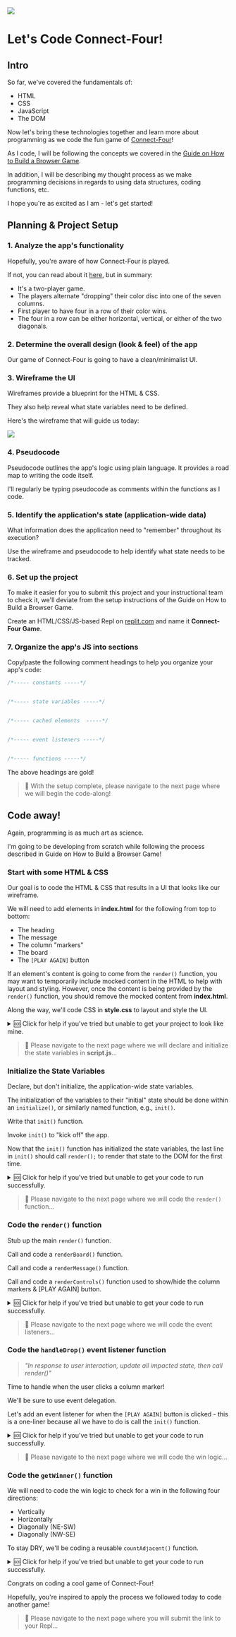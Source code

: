 <img src="https://i.imgur.com/B3jbImk.jpg">

# Let's Code Connect-Four!

## Intro

So far, we've covered the fundamentals of:

- HTML
- CSS
- JavaScript
- The DOM

Now let's bring these technologies together and learn more about programming as we code the fun game of [Connect-Four](https://en.wikipedia.org/wiki/Connect_Four)!

As I code, I will be following the concepts we covered in the [Guide on How to Build a Browser Game](https://gist.github.com/jim-clark/6f1919291f6007b2c0b2c93d925d6bac).

In addition, I will be describing my thought process as we make programming decisions in regards to using data structures, coding functions, etc.

I hope you're as excited as I am - let's get started!

## Planning & Project Setup

### 1. Analyze the app's functionality

Hopefully, you're aware of how Connect-Four is played.

If not, you can read about it [here](https://en.wikipedia.org/wiki/Connect_Four), but in summary:

- It's a two-player game.
- The players alternate "dropping" their color disc into one of the seven columns.
- First player to have four in a row of their color wins.
- The four in a row can be either horizontal, vertical, or either of the two diagonals.

### 2. Determine the overall design (look & feel) of the app
	
Our game of Connect-Four is going to have a clean/minimalist UI.

### 3. Wireframe the UI
 
Wireframes provide a blueprint for the HTML & CSS.

They also help reveal what state variables need to be defined.

Here's the wireframe that will guide us today:

<img src="https://i.imgur.com/suIQoiw.png">

### 4. Pseudocode

Pseudocode outlines the app's logic using plain language. It provides a road map to writing the code itself.
   
I'll regularly be typing pseudocode as comments within the functions as I code.

### 5. Identify the application's state (application-wide data)
	
What information does the application need to "remember" throughout its execution?

Use the wireframe and pseudocode to help identify what state needs to be tracked.

### 6. Set up the project

To make it easier for you to submit this project and your instructional team to check it, we'll deviate from the setup instructions of the Guide on How to Build a Browser Game.

Create an HTML/CSS/JS-based Repl on [replit.com](https://replit.com/~) and name it **Connect-Four Game**.

### 7. **Organize the app's JS into sections**

Copy/paste the following comment headings to help you organize your app's code:

```js
/*----- constants -----*/


/*----- state variables -----*/


/*----- cached elements  -----*/


/*----- event listeners -----*/


/*----- functions -----*/

```

The above headings are gold!

> 🚀 With the setup complete, please navigate to the next page where we will begin the code-along!

## Code away!

Again, programming is as much art as science.

I'm going to be developing from scratch while following the process described in Guide on How to Build a Browser Game!

### Start with some HTML & CSS

Our goal is to code the HTML & CSS that results in a UI that looks like our wireframe.

We will need to add elements in **index.html** for the following from top to bottom:

- The heading
- The message
- The column "markers"
- The board
- The `[PLAY AGAIN]` button

If an element's content is going to come from the `render()` function, you may want to temporarily include mocked content in the HTML to help with layout and styling. However, once the content is being provided by the `render()` function, you should remove the mocked content from **index.html**.

Along the way, we'll code CSS in **style.css** to layout and style the UI.
	
<details>
<summary>
 🆘 Click for help if you've tried but unable to get your project to look like mine.
</summary>

```html
<!-- index.html -->

<!DOCTYPE html>
<html>

<head>
  <meta charset="utf-8">
  <meta name="viewport" content="width=device-width">
  <title>replit</title>
  <link rel="preconnect" href="https://fonts.googleapis.com">
  <link rel="preconnect" href="https://fonts.gstatic.com" crossorigin>
  <link href="https://fonts.googleapis.com/css2?family=Open+Sans:wght@300&display=swap" rel="stylesheet">
  <link href="style.css" rel="stylesheet" type="text/css" />
  <script defer src="script.js"></script>
</head>

<body>
  <header>CONNECT FOUR</header>
  <h1>PURPLE's Turn</h1>
  <section id="markers">
    <div></div>
    <div></div>
    <div></div>
    <div></div>
    <div></div>
    <div></div>
    <div></div>
  </section>
  <section id="board">
    <div id="c0r5"></div>
    <div id="c1r5"></div>
    <div id="c2r5"></div>
    <div id="c3r5"></div>
    <div id="c4r5"></div>
    <div id="c5r5"></div>
    <div id="c6r5"></div>

    <div id="c0r4"></div>
    <div id="c1r4"></div>
    <div id="c2r4"></div>
    <div id="c3r4"></div>
    <div id="c4r4"></div>
    <div id="c5r4"></div>
    <div id="c6r4"></div>

    <div id="c0r3"></div>
    <div id="c1r3"></div>
    <div id="c2r3"></div>
    <div id="c3r3"></div>
    <div id="c4r3"></div>
    <div id="c5r3"></div>
    <div id="c6r3"></div>

    <div id="c0r2"></div>
    <div id="c1r2"></div>
    <div id="c2r2"></div>
    <div id="c3r2"></div>
    <div id="c4r2"></div>
    <div id="c5r2"></div>
    <div id="c6r2"></div>

    <div id="c0r1"></div>
    <div id="c1r1"></div>
    <div id="c2r1"></div>
    <div id="c3r1"></div>
    <div id="c4r1"></div>
    <div id="c5r1"></div>
    <div id="c6r1"></div>

    <div id="c0r0"></div>
    <div id="c1r0"></div>
    <div id="c2r0"></div>
    <div id="c3r0"></div>
    <div id="c4r0"></div>
    <div id="c5r0"></div>
    <div id="c6r0"></div>
  </section>
  <button>PLAY AGAIN</button>
</body>

</html>
```

```css
/* style.css */

* {
  box-sizing: border-box;
}

body {
  /* viewport units: vh (viewport height), vw, vmin (smallest between vh & vw) */
  height: 100vh;
  margin: 0;
  font-family: 'Open Sans', sans-serif;
  display: flex;
  flex-direction: column;
  justify-content: center;
  align-items: center;
}

header {
  font-size: 4vmin;
  color: darkgrey;
  letter-spacing: 1vmin;
}

h1 {
  color: grey;
  font-size: 3vmin;
}

#markers {
  display: grid;
  grid-template-columns: repeat(7, 10vmin);
  gap: 1vmin;
  margin-top: 1.5vmin;
}

#markers > div {
  height: 10vmin;
  border-width: 5vmin;
  border-style: solid;
  border-color: lightgrey transparent transparent;
  transform: scale(0.7);
}

#markers > div:hover {
  transform: scale(0.9);
  transition: transform 150ms ease-in;
  border-top-color: darkgrey;
}

#board {
  display: grid;
  grid-template-columns: repeat(7, 10vmin);
  grid-template-rows: repeat(6, 10vmin);
  gap: 1vmin;
  margin-top: -4vmin;
}

#board > div {
  border-radius: 50%;
  border: 0.1vmin solid grey;
}

button {
  margin-top: 4vmin;
  padding: 2vmin;
  font-size: 2vmin;
  border-radius: 4vmin;
  border: 0.1vmin solid grey;
  color: grey;
}

button:hover {
  color: white;
  background-color: darkgrey;
}
```

```js
/*----- constants -----*/


/*----- state variables -----*/


/*----- cached elements  -----*/


/*----- event listeners -----*/


/*----- functions -----*/


```

</details>

> 🚀 Please navigate to the next page where we will declare and initialize the state variables in **script.js**...

### Initialize the State Variables

Declare, but don't initialize, the application-wide state variables.

The initialization of the variables to their "initial" state should be done within an `initialize()`, or similarly named function, e.g., `init()`.
	
Write that `init()` function.
	
Invoke `init()` to "kick off" the app.

Now that the `init()` function has initialized the state variables, the last line in `init()` should call `render();` to render that state to the DOM for the first time.

<details>
<summary>
 🆘 Click for help if you've tried but unable to get your code to run successfully.
</summary>

```js
// script.js

/*----- constants -----*/


/*----- state variables -----*/
let board;  // array of 7 column arrays
let turn;  // 1 or -1
let winner;  // null = no winner; 1 or -1 = winner; 'T' = Tie

/*----- cached elements  -----*/


/*----- event listeners -----*/


/*----- functions -----*/
init();

// Initialize all state, then call render()
function init() {
  // To visualize the board's mapping to the DOM,
  // rotate the board array 90 degrees counter-clockwise
  board = [
    [0, 0, 0, 0, 0, 0],  // col 0
    [0, 0, 0, 0, 0, 0],  // col 1
    [0, 0, 0, 0, 0, 0],  // col 2
    [0, 0, 0, 0, 0, 0],  // col 3
    [0, 0, 0, 0, 0, 0],  // col 4
    [0, 0, 0, 0, 0, 0],  // col 5
    [0, 0, 0, 0, 0, 0],  // col 6
  ];
  turn = 1;
  winner = null;
  render();
}

function render() {
  
}

```

</details>

> 🚀 Please navigate to the next page where we will code the `render()` function...

### Code the `render()` function

Stub up the main `render()` function.
  
Call and code a `renderBoard()` function.

Call and code a `renderMessage()` function.

Call and code a `renderControls()` function used to show/hide the column markers & [PLAY AGAIN] button.

<details>
<summary>
 🆘 Click for help if you've tried but unable to get your code to run successfully.
</summary>

```js
// script.js

/*----- constants -----*/
const COLORS = {
  '0': 'white',
  '1': 'purple',
  '-1': 'orange',
};

/*----- state variables -----*/
let board;  // array of 7 column arrays
let turn;  // 1 or -1
let winner;  // null = no winner; 1 or -1 = winner; 'T' = Tie

/*----- cached elements  -----*/
const messageEl = document.querySelector('h1');
const playAgainBtn = document.querySelector('button');
const markerEls = document.querySelectorAll('#markers > div');

/*----- event listeners -----*/


/*----- functions -----*/
init();

// Initialize all state, then call render()
function init() {
  // To visualize the board's mapping to the DOM,
  // rotate the board array 90 degrees counter-clockwise
  board = [
    [0, 0, 0, 0, 0, 0],  // col 0
    [0, 0, 0, 0, 0, 0],  // col 1
    [0, 0, 0, 0, 0, 0],  // col 2
    [0, 0, 0, 0, 0, 0],  // col 3
    [0, 0, 0, 0, 0, 0],  // col 4
    [0, 0, 0, 0, 0, 0],  // col 5
    [0, 0, 0, 0, 0, 0],  // col 6
  ];
  turn = 1;
  winner = null;
  render();
}

// Visualize all state in the DOM
function render() {
  renderBoard();
  renderMessage();
  // Hide/show UI elements (controls)
  renderControls();
}

function renderBoard() {
  board.forEach(function(colArr, colIdx) {
    // Iterate over the cells in the cur column (colArr)
    colArr.forEach(function(cellVal, rowIdx) {
      const cellId = `c${colIdx}r${rowIdx}`;
      const cellEl = document.getElementById(cellId);
      cellEl.style.backgroundColor = COLORS[cellVal];
    });
  });
}

function renderMessage() {
  if (winner === 'T') {
    messageEl.innerText = "It's a Tie!!!";
  } else if (winner) {
    messageEl.innerHTML = `<span style="color: ${COLORS[winner]}">${COLORS[winner].toUpperCase()}</span> Wins!`;
  } else {
    // Game is in play
    messageEl.innerHTML = `<span style="color: ${COLORS[turn]}">${COLORS[turn].toUpperCase()}</span>'s Turn`;
  }
}

function renderControls() {
  // Ternary expression is the go to when you want 1 of 2 values returned
  // <conditional exp> ? <truthy exp> : <falsy exp>
  playAgainBtn.style.visibility = winner ? 'visible' : 'hidden';
  // Iterate over the marker elements to hide/show
  // according to the column being full (no 0's) or not
  markerEls.forEach(function(markerEl, colIdx) {
    const hideMarker = !board[colIdx].includes(0) || winner;
    markerEl.style.visibility = hideMarker ? 'hidden' : 'visible';
  });
}
```

</details>

> 🚀 Please navigate to the next page where we will code the event listeners...
	
### Code the `handleDrop()` event listener function

> _"In response to user interaction, update all impacted state, then call render()"_

Time to handle when the user clicks a column marker!

We'll be sure to use event delegation.
	
Let's add an event listener for when the `[PLAY AGAIN]` button is clicked - this is a one-liner because all we have to do is call the `init()` function.

<details>
<summary>
 🆘 Click for help if you've tried but unable to get your code to run successfully.
</summary>

```js
// script.js

/*----- constants -----*/
const COLORS = {
  '0': 'white',
  '1': 'purple',
  '-1': 'orange',
};

/*----- state variables -----*/
let board;  // array of 7 column arrays
let turn;  // 1 or -1
let winner;  // null = no winner; 1 or -1 = winner; 'T' = Tie

/*----- cached elements  -----*/
const messageEl = document.querySelector('h1');
const playAgainBtn = document.querySelector('button');
const markerEls = [...document.querySelectorAll('#markers > div')];

/*----- event listeners -----*/
document.getElementById('markers').addEventListener('click', handleDrop);

/*----- functions -----*/
init();

// Initialize all state, then call render()
function init() {
  // To visualize the board's mapping to the DOM,
  // rotate the board array 90 degrees counter-clockwise
  board = [
    [0, 0, 0, 0, 0, 0],  // col 0
    [0, 0, 0, 0, 0, 0],  // col 1
    [0, 0, 0, 0, 0, 0],  // col 2
    [0, 0, 0, 0, 0, 0],  // col 3
    [0, 0, 0, 0, 0, 0],  // col 4
    [0, 0, 0, 0, 0, 0],  // col 5
    [0, 0, 0, 0, 0, 0],  // col 6
  ];
  turn = 1;
  winner = null;
  render();
}

// In response to use interaction, update all impacted
// state, then call render();
function handleDrop(evt) {
  const colIdx = markerEls.indexOf(evt.target);
  // Guards...
  if (colIdx === -1) return;
  // Shortcut to the column array
  const colArr = board[colIdx];
  // Find the index of the first 0 in colArr
  const rowIdx = colArr.indexOf(0);
  // Update the board state with the cur player value (turn)
  colArr[rowIdx] = turn;
  // Switch player turn
  turn *= -1;
  // Check for winner
  winner = getWinner();
  render();
}

function getWinner() {

}


// Visualize all state in the DOM
function render() {
  renderBoard();
  renderMessage();
  // Hide/show UI elements (controls)
  renderControls();
}

function renderBoard() {
  board.forEach(function(colArr, colIdx) {
    // Iterate over the cells in the cur column (colArr)
    colArr.forEach(function(cellVal, rowIdx) {
      const cellId = `c${colIdx}r${rowIdx}`;
      const cellEl = document.getElementById(cellId);
      cellEl.style.backgroundColor = COLORS[cellVal];
    });
  });
}

function renderMessage() {
  if (winner === 'T') {
    messageEl.innerText = "It's a Tie!!!";
  } else if (winner) {
    messageEl.innerHTML = `<span style="color: ${COLORS[winner]}">${COLORS[winner].toUpperCase()}</span> Wins!`;
  } else {
    // Game is in play
    messageEl.innerHTML = `<span style="color: ${COLORS[turn]}">${COLORS[turn].toUpperCase()}</span>'s Turn`;
  }
}

function renderControls() {
  // Ternary expression is the go to when you want 1 of 2 values returned
  // <conditional exp> ? <truthy exp> : <falsy exp>
  playAgainBtn.style.visibility = winner ? 'visible' : 'hidden';
  // Iterate over the marker elements to hide/show
  // according to the column being full (no 0's) or not
  markerEls.forEach(function(markerEl, colIdx) {
    const hideMarker = !board[colIdx].includes(0) || winner;
    markerEl.style.visibility = hideMarker ? 'hidden' : 'visible';
  });
}
```

</details>

> 🚀 Please navigate to the next page where we will code the win logic...

### Code the `getWinner()` function

We will need to code the win logic to check for a win in the following four directions:

- Vertically
- Horizontally
- Diagonally (NE-SW)
- Diagonally (NW-SE)

To stay DRY, we'll be coding a reusable `countAdjacent()` function.

<details>
<summary>
 🆘 Click for help if you've tried but unable to get your code to run successfully.
</summary>

```js
// script.js

/*----- constants -----*/
const COLORS = {
  '0': 'white',
  '1': 'purple',
  '-1': 'orange',
};

/*----- state variables -----*/
let board;  // array of 7 column arrays
let turn;  // 1 or -1
let winner;  // null = no winner; 1 or -1 = winner; 'T' = Tie

/*----- cached elements  -----*/
const messageEl = document.querySelector('h1');
const playAgainBtn = document.querySelector('button');
const markerEls = [...document.querySelectorAll('#markers > div')];

/*----- event listeners -----*/
document.getElementById('markers').addEventListener('click', handleDrop);
playAgainBtn.addEventListener('click', init);

/*----- functions -----*/
init();

// Initialize all state, then call render()
function init() {
  // To visualize the board's mapping to the DOM,
  // rotate the board array 90 degrees counter-clockwise
  board = [
    [0, 0, 0, 0, 0, 0],  // col 0
    [0, 0, 0, 0, 0, 0],  // col 1
    [0, 0, 0, 0, 0, 0],  // col 2
    [0, 0, 0, 0, 0, 0],  // col 3
    [0, 0, 0, 0, 0, 0],  // col 4
    [0, 0, 0, 0, 0, 0],  // col 5
    [0, 0, 0, 0, 0, 0],  // col 6
  ];
  turn = 1;
  winner = null;
  render();
}

// In response to use interaction, update all impacted
// state, then call render();
function handleDrop(evt) {
  const colIdx = markerEls.indexOf(evt.target);
  // Guards...
  if (colIdx === -1) return;
  // Shortcut to the column array
  const colArr = board[colIdx];
  // Find the index of the first 0 in colArr
  const rowIdx = colArr.indexOf(0);
  // Update the board state with the cur player value (turn)
  colArr[rowIdx] = turn;
  // Switch player turn
  turn *= -1;
  // Check for winner
  winner = getWinner(colIdx, rowIdx);
  render();
}

// Check for winner in board state and
// return null if no winner, 1/-1 if a player has won, 'T' if tie
function getWinner(colIdx, rowIdx) {
  return checkVerticalWin(colIdx, rowIdx) ||
    checkHorizontalWin(colIdx, rowIdx) ||
    checkDiagonalWinNESW(colIdx, rowIdx) ||
    checkDiagonalWinNWSE(colIdx, rowIdx);
}

function checkDiagonalWinNWSE(colIdx, rowIdx) {
  const adjCountNW = countAdjacent(colIdx, rowIdx, -1, 1);
  const adjCountSE = countAdjacent(colIdx, rowIdx, 1, -1);
  return (adjCountNW + adjCountSE) >= 3 ? board[colIdx][rowIdx] : null;
}

function checkDiagonalWinNESW(colIdx, rowIdx) {
  const adjCountNE = countAdjacent(colIdx, rowIdx, 1, 1);
  const adjCountSW = countAdjacent(colIdx, rowIdx, -1, -1);
  return (adjCountNE + adjCountSW) >= 3 ? board[colIdx][rowIdx] : null;
}

function checkHorizontalWin(colIdx, rowIdx) {
  const adjCountLeft = countAdjacent(colIdx, rowIdx, -1, 0);
  const adjCountRight = countAdjacent(colIdx, rowIdx, 1, 0);
  return (adjCountLeft + adjCountRight) >= 3 ? board[colIdx][rowIdx] : null;
}

function checkVerticalWin(colIdx, rowIdx) {
  return countAdjacent(colIdx, rowIdx, 0, -1) === 3 ? board[colIdx][rowIdx] : null;
}

function countAdjacent(colIdx, rowIdx, colOffset, rowOffset) {
  // Shortcut variable to the player value
  const player = board[colIdx][rowIdx];
  // Track count of adjancent cells with the same player value
  let count = 0;
  // Initialize new coordinates
  colIdx += colOffset;
  rowIdx += rowOffset;
  while (
    // Ensure colIdx is within bounds of the board array
    board[colIdx] !== undefined &&
    board[colIdx][rowIdx] !== undefined &&
    board[colIdx][rowIdx] === player
  ) {
    count++;
    colIdx += colOffset;
    rowIdx += rowOffset;
  }
  return count;
}


// Visualize all state in the DOM
function render() {
  renderBoard();
  renderMessage();
  // Hide/show UI elements (controls)
  renderControls();
}

function renderBoard() {
  board.forEach(function(colArr, colIdx) {
    // Iterate over the cells in the cur column (colArr)
    colArr.forEach(function(cellVal, rowIdx) {
      const cellId = `c${colIdx}r${rowIdx}`;
      const cellEl = document.getElementById(cellId);
      cellEl.style.backgroundColor = COLORS[cellVal];
    });
  });
}

function renderMessage() {
  if (winner === 'T') {
    messageEl.innerText = "It's a Tie!!!";
  } else if (winner) {
    messageEl.innerHTML = `<span style="color: ${COLORS[winner]}">${COLORS[winner].toUpperCase()}</span> Wins!`;
  } else {
    // Game is in play
    messageEl.innerHTML = `<span style="color: ${COLORS[turn]}">${COLORS[turn].toUpperCase()}</span>'s Turn`;
  }
}

function renderControls() {
  // Ternary expression is the go to when you want 1 of 2 values returned
  // <conditional exp> ? <truthy exp> : <falsy exp>
  playAgainBtn.style.visibility = winner ? 'visible' : 'hidden';
  // Iterate over the marker elements to hide/show
  // according to the column being full (no 0's) or not
  markerEls.forEach(function(markerEl, colIdx) {
    const hideMarker = !board[colIdx].includes(0) || winner;
    markerEl.style.visibility = hideMarker ? 'hidden' : 'visible';
  });
}
```

</details>

Congrats on coding a cool game of Connect-Four!

Hopefully, you're inspired to apply the process we followed today to code another game!

> 🚀 Please navigate to the next page where you will submit the link to your Repl...

